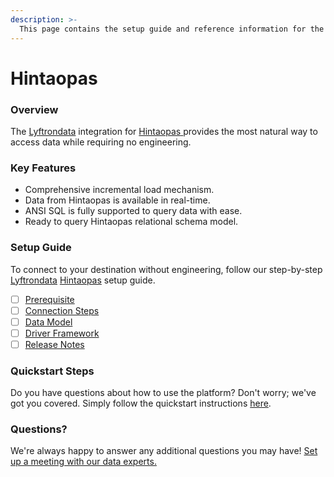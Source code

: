 ```yaml
---
description: >-
  This page contains the setup guide and reference information for the Hintaopas source connector.
---
```


# Hintaopas

### Overview

The [Lyftrondata](https://www.lyftrondata.com/) integration for [Hintaopas](https://www.lyftrondata.com/integration/hintaopas/)[ ](https://www.lyftrondata.com/integration/hintaopas/)provides the most natural way to access data while requiring no engineering.

### Key Features

* Comprehensive incremental load mechanism.
* Data from Hintaopas is available in real-time.&#x20;
* ANSI SQL is fully supported to query data with ease.
* Ready to query Hintaopas relational schema model.

### Setup Guide

To connect to your destination without engineering, follow our step-by-step [Lyftrondata](https://www.lyftrondata.com/)  [Hintaopas](https://www.lyftrondata.com/integration/hintaopas/) setup guide.

* [ ] [Prerequisite](../../marketing-analytics/hintaopas/prerequisite.md)
* [ ] [Connection Steps](../../marketing-analytics/hintaopas/connection-steps.md)
* [ ] [Data Model](../../marketing-analytics/hintaopas/data-model/)
* [ ] [Driver Framework](../../marketing-analytics/hintaopas/driver-framework/)
* [ ] [Release Notes](../../marketing-analytics/hintaopas/release-notes.md)

### Quickstart Steps

Do you have questions about how to use the platform? Don't worry; we've got you covered. Simply follow the quickstart instructions [here](../../../quickstart-steps.md).

### Questions? <a href="#questions" id="questions"></a>

We're always happy to answer any additional questions you may have! [Set up a meeting with our data experts.](https://www.lyftrondata.com/book-a-meeting/)

